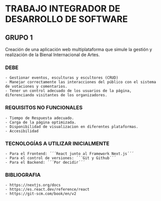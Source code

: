 
# TRABAJO INTEGRADOR DE DESARROLLO DE SOFTWARE

## GRUPO 1

Creación de una aplicación web multiplataforma que simule la gestión y realización de la Bienal Internacional de Artes.

### DEBE

    - Gestionar eventos, esculturas y escultores (CRUD)
    - Manejar correctamente las interacciones del público con el sistema de votaciones y comentarios.
    - Tener un control adecuado de los usuarios de la página, diferenciando visitantes de los organizadores.

### REQUISITOS NO FUNCIONALES

    - Tiempo de Respuesta adecuado.
    - Carga de la página optimizada.
    - Disponibilidad de visualizacion en diferentes plataformas.
    - Accesibilidad

### TECNOLOGÍAS A UTILIZAR INICIALMENTE

    - Para el Frontend: ´´´React junto al Framework Next.js´´´
    - Para el control de versiones: ´´´Git y Github´´´
    - Para el Backend: ´´´Por decidir´´´

### BIBLIOGRAFIA

    - https://nextjs.org/docs
    - https://es.react.dev/reference/react
    - https://git-scm.com/book/en/v2